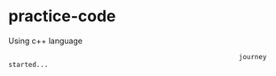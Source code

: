 # practice-code

Using c++ language 

                                                              journey started...
